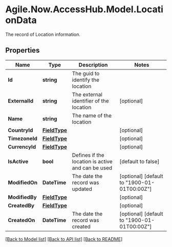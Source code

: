 # Agile\.Now\.AccessHub.Model.LocationData
The record of Location information.

## Properties

Name | Type | Description | Notes
------------ | ------------- | ------------- | -------------
**Id** | **string** | The guid to identify the location | 
**ExternalId** | **string** | The external identifier of the location | [optional] 
**Name** | **string** | The name of the location | 
**CountryId** | [**FieldType**](FieldType.md) |  | [optional] 
**TimezoneId** | [**FieldType**](FieldType.md) |  | [optional] 
**CurrencyId** | [**FieldType**](FieldType.md) |  | [optional] 
**IsActive** | **bool** | Defines if the location is active and can be used | [default to false]
**ModifiedOn** | **DateTime** | The date the record was updated | [optional] [default to "1900-01-01T00:00Z"]
**ModifiedBy** | [**FieldType**](FieldType.md) |  | [optional] 
**CreatedBy** | [**FieldType**](FieldType.md) |  | [optional] 
**CreatedOn** | **DateTime** | The date the record was created | [optional] [default to "1900-01-01T00:00Z"]

[[Back to Model list]](../README.md#documentation-for-models) [[Back to API list]](../README.md#documentation-for-api-endpoints) [[Back to README]](../README.md)

